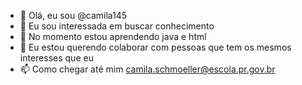- 👋 Olá, eu sou @camila145
- 👀 Eu sou interessada em buscar conhecimento
- 🌱 No momento estou aprendendo java e html  
- 💞️ Eu estou querendo colaborar com pessoas que tem os mesmos interesses que eu
- 📫 Como chegar até mim camila.schmoeller@escola.pr.gov.br
<!---
camila145/camila145 is a ✨ special ✨ repository because its `README.md` (this file) appears on your GitHub profile.
You can click the Preview link to take a look at your changes.
--->
